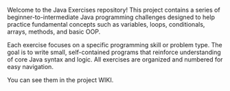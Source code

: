 Welcome to the Java Exercises repository!
This project contains a series of beginner-to-intermediate Java programming challenges designed to help
practice fundamental concepts such as variables, loops, conditionals, arrays, methods, and basic OOP.

Each exercise focuses on a specific programming skill or problem type.
The goal is to write small, self-contained programs that reinforce understanding of core Java syntax and logic.
All exercises are organized and numbered for easy navigation.

You can see them in the project WIKI.
